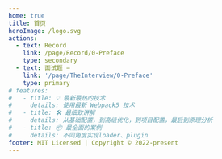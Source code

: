 ```yaml
---
home: true
title: 首页
heroImage: /logo.svg
actions:
  - text: Record
    link: /page/Record/0-Preface
    type: secondary
  - text: 面试题 →
    link: '/page/TheInterview/0-Preface'
    type: primary
# features:
#   - title: 💡 最新最热的技术
#     details: 使用最新 Webpack5 技术
#   - title: 🛠️ 最细致讲解
#     details: 从基础配置，到高级优化，到项目配置，最后到原理分析
#   - title: 📦 最全面的案例
#     details: 不同角度实现loader、plugin
footer: MIT Licensed | Copyright © 2022-present
---
```

